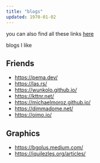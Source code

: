 ```yaml
---
title: "blogs"
updated: 1970-01-02
---
```


you can also find all these links [here](/plaintext/blogs.txt)

blogs I like

## Friends

- <https://pema.dev/>
- <https://las.rs/>
- <https://wunkolo.github.io/>
- <https://kttnr.net/>
- <https://michaelmoroz.github.io/>
- <https://dimmadome.net/>
- <https://oimo.io/>

## Graphics

- <https://bgolus.medium.com/>
- <https://iquilezles.org/articles/>